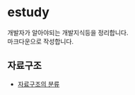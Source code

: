 # estudy

개발자가 알아야되는 개발지식등을 정리합니다.
<br>
마크다운으로 작성합니다.

## 자료구조
- [자료구조의 분류](https://github.com/TKSK2884/estudy/blob/main/자료구조/자료구조의%20분류.md)
